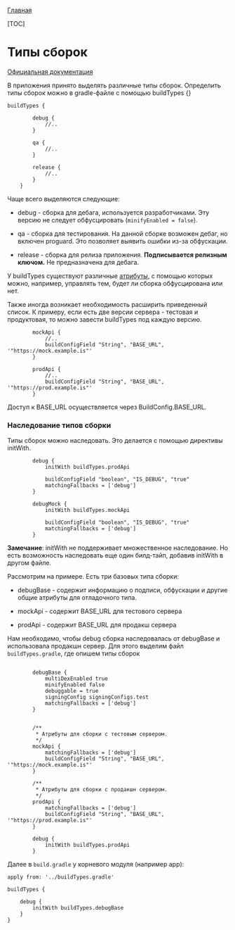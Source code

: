 [Главная](../main.md)

[TOC]

# Типы сборок

[Официальная документация][docs]

В приложения принято выделять различные типы сборок.
Определить типы сборок можно в gradle-файле c помощью buildTypes {}

```
buildTypes {

        debug {
            //..
        }

        qa {
            //..
        }

        release {
            //..
        }
    }
```

Чаще всего выделяются следующие:

* debug - сборка для дебага, используется разработчиками. Эту версию
не следует обфусцировать (`minifyEnabled = false`).

* qa - сборка для тестирования. На данной сборке возможен дебаг, но включен
proguard. Это позволяет выявить ошибки из-за обфускации.

* release - сборка для релиза приложения. **Подписывается релизным ключом.**
Не предназначена для дебага.

У buildTypes существуют различные [атрибуты][attrs], с помощью которых
можно, например, управлять тем, будет ли сборка обфусцирована или нет.

Также иногда возникает необходимость расширить приведенный список.
К примеру, если есть две версии сервера - тестовая и продуктовая, то
можно завести buildTypes под каждую версию.

```
        mockApi {
            //..
            buildConfigField "String", "BASE_URL", '"https://mock.example.is"'
        }

        prodApi {
            //..
            buildConfigField "String", "BASE_URL", '"https://prod.example.is"'
        }

```
Доступ к BASE_URL осуществляется через BuildConfig.BASE_URL.

### Наследование типов сборки

Типы сборок можно наследовать. Это делается с помощью директивы initWith.
```
        debug {
            initWith buildTypes.prodApi

            buildConfigField "boolean", "IS_DEBUG", "true"
            matchingFallbacks = ['debug']
        }

        debugMock {
            initWith buildTypes.mockApi

            buildConfigField "boolean", "IS_DEBUG", "true"
            matchingFallbacks = ['debug']
        }
```

**Замечание**: initWith не поддерживает множественное наследование.
Но есть возможность наследовать еще один билд-тайп, добавив initWith
в другом файле.

Рассмотрим на примере. Есть три базовых типа сборки:

* debugBase - содержит информацию о подписи, обфускации и другие общие
атрибуты для отладочного типа.

* mockApi - содержит BASE_URL для тестового сервера

* prodApi - содержит BASE_URL для продакш сервера

Нам необходимо, чтобы debug сборка наследовалась от debugBase и использовала
продакшн сервер. Для этого выделим файл `buildTypes.gradle`, где опишем типы сборок

```

        debugBase {
            multiDexEnabled true
            minifyEnabled false
            debuggable = true
            signingConfig signingConfigs.test
            matchingFallbacks = ['debug']
        }


        /**
         * Атрибуты для сборки с тестовым сервером.
         */
        mockApi {
            matchingFallbacks = ['debug']
            buildConfigField "String", "BASE_URL", '"https://mock.example.is"'
        }

        /**
         * Атрибуты для сборки с продакшн сервером.
         */
        prodApi {
            matchingFallbacks = ['debug']
            buildConfigField "String", "BASE_URL", '"https://prod.example.is"'
        }

        debug {
            initWith buildTypes.prodApi
        }
```

Далее в `build.gradle` у корневого модуля (например app):
```
apply from: '../buildTypes.gradle'

buildTypes {

    debug {
        initWith buildTypes.debugBase
    }
}
```


[attrs]: http://google.github.io/android-gradle-dsl/current/com.android.build.gradle.internal.dsl.BuildType.html
[docs]: http://tools.android.com/tech-docs/new-build-system/user-guide#TOC-Build-Types